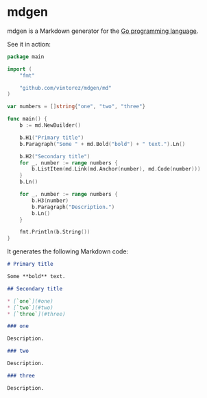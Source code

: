 # mdgen

mdgen is a Markdown generator for the [Go programming language][golang].

[golang]: http://golang.org/

See it in action:

```go
package main

import (
	"fmt"

	"github.com/vintorez/mdgen/md"
)

var numbers = []string{"one", "two", "three"}

func main() {
	b := md.NewBuilder()

	b.H1("Primary title")
	b.Paragraph("Some " + md.Bold("bold") + " text.").Ln()

	b.H2("Secondary title")
	for _, number := range numbers {
		b.ListItem(md.Link(md.Anchor(number), md.Code(number)))
	}
	b.Ln()

	for _, number := range numbers {
		b.H3(number)
		b.Paragraph("Description.")
		b.Ln()
	}

	fmt.Println(b.String())
}

```

It generates the following Markdown code:
```markdown
# Primary title

Some **bold** text.

## Secondary title

* [`one`](#one)
* [`two`](#two)
* [`three`](#three)

### one

Description.

### two

Description.

### three

Description.
```